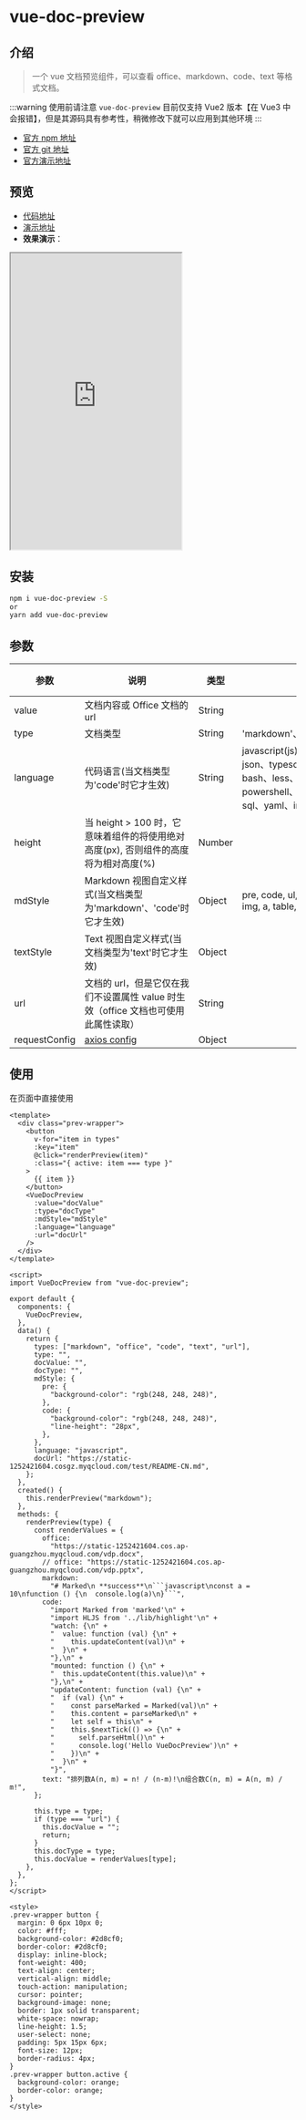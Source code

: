 # vue-doc-preview

## 介绍

> 一个 vue 文档预览组件，可以查看 office、markdown、code、text 等格式文档。

:::warning 使用前请注意
`vue-doc-preview` 目前仅支持 Vue2 版本【在 Vue3 中会报错】，但是其源码具有参考性，稍微修改下就可以应用到其他环境
:::

- [官方 npm 地址](https://www.npmjs.com/package/vue-doc-preview)
- [官方 git 地址](https://github.com/cainsyake/vue-doc-preview)
- [官方演示地址](https://vdp.cainsyake.com/)

## 预览

- [代码地址](https://gitee.com/ele-cat/vue-doc-preview)
- [演示地址](https://ele-cat.gitee.io/vue-doc-preview)
- **效果演示**：

<div class="iframe-box">
  <iframe style="height:520px;" src="https://ele-cat.gitee.io/vue-doc-preview"></iframe>
</div>

## 安装

```sh
npm i vue-doc-preview -S
or
yarn add vue-doc-preview
```

## 参数

| 参数          | 说明                                                                                | 类型   | 可选值                                                                                                                                   | 默认值 |
| ------------- | ----------------------------------------------------------------------------------- | ------ | ---------------------------------------------------------------------------------------------------------------------------------------- | ------ |
| value         | 文档内容或 Office 文档的 url                                                        | String |                                                                                                                                          | ''     |
| type          | 文档类型                                                                            | String | 'markdown'、'office'、'text'、'code'                                                                                                     | 'md'   |
| language      | 代码语言(当文档类型为'code'时它才生效)                                              | String | javascript(js)、html、css、java、json、typescript(ts)、cpp、xml、bash、less、nginx、php、powershell、python、scss、shell、sql、yaml、ini | ''     |
| height        | 当 height > 100 时，它意味着组件的将使用绝对高度(px), 否则组件的高度将为相对高度(%) | Number |                                                                                                                                          | 90     |
| mdStyle       | Markdown 视图自定义样式(当文档类型为'markdown'、'code'时它才生效)                   | Object | pre, code, ul, ol, li, hr, blockquote, img, a, table, tr, th, td                                                                         | null   |
| textStyle     | Text 视图自定义样式(当文档类型为'text'时它才生效)                                   | Object |                                                                                                                                          | null   |
| url           | 文档的 url，但是它仅在我们不设置属性 value 时生效（office 文档也可使用此属性读取）  | String |                                                                                                                                          | ''     |
| requestConfig | [axios config](https://github.com/axios/axios#request-config)                       | Object |                                                                                                                                          | {}     |

## 使用

在页面中直接使用

````vue
<template>
  <div class="prev-wrapper">
    <button
      v-for="item in types"
      :key="item"
      @click="renderPreview(item)"
      :class="{ active: item === type }"
    >
      {{ item }}
    </button>
    <VueDocPreview
      :value="docValue"
      :type="docType"
      :mdStyle="mdStyle"
      :language="language"
      :url="docUrl"
    />
  </div>
</template>

<script>
import VueDocPreview from "vue-doc-preview";

export default {
  components: {
    VueDocPreview,
  },
  data() {
    return {
      types: ["markdown", "office", "code", "text", "url"],
      type: "",
      docValue: "",
      docType: "",
      mdStyle: {
        pre: {
          "background-color": "rgb(248, 248, 248)",
        },
        code: {
          "background-color": "rgb(248, 248, 248)",
          "line-height": "28px",
        },
      },
      language: "javascript",
      docUrl: "https://static-1252421604.cosgz.myqcloud.com/test/README-CN.md",
    };
  },
  created() {
    this.renderPreview("markdown");
  },
  methods: {
    renderPreview(type) {
      const renderValues = {
        office:
          "https://static-1252421604.cos.ap-guangzhou.myqcloud.com/vdp.docx",
        // office: "https://static-1252421604.cos.ap-guangzhou.myqcloud.com/vdp.pptx",
        markdown:
          "# Marked\n **success**\n```javascript\nconst a = 10\nfunction () {\n  console.log(a)\n}```",
        code:
          "import Marked from 'marked'\n" +
          "import HLJS from '../lib/highlight'\n" +
          "watch: {\n" +
          "  value: function (val) {\n" +
          "    this.updateContent(val)\n" +
          "  }\n" +
          "},\n" +
          "mounted: function () {\n" +
          "  this.updateContent(this.value)\n" +
          "},\n" +
          "updateContent: function (val) {\n" +
          "  if (val) {\n" +
          "    const parseMarked = Marked(val)\n" +
          "    this.content = parseMarked\n" +
          "    let self = this\n" +
          "    this.$nextTick(() => {\n" +
          "      self.parseHtml()\n" +
          "      console.log('Hello VueDocPreview')\n" +
          "    })\n" +
          "  }\n" +
          "}",
        text: "排列数A(n, m) = n! / (n-m)!\n组合数C(n, m) = A(n, m) / m!",
      };

      this.type = type;
      if (type === "url") {
        this.docValue = "";
        return;
      }
      this.docType = type;
      this.docValue = renderValues[type];
    },
  },
};
</script>

<style>
.prev-wrapper button {
  margin: 0 6px 10px 0;
  color: #fff;
  background-color: #2d8cf0;
  border-color: #2d8cf0;
  display: inline-block;
  font-weight: 400;
  text-align: center;
  vertical-align: middle;
  touch-action: manipulation;
  cursor: pointer;
  background-image: none;
  border: 1px solid transparent;
  white-space: nowrap;
  line-height: 1.5;
  user-select: none;
  padding: 5px 15px 6px;
  font-size: 12px;
  border-radius: 4px;
}
.prev-wrapper button.active {
  background-color: orange;
  border-color: orange;
}
</style>
````
